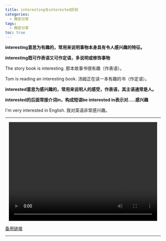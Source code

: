 ```yaml
---
title: interesting与interested区别
categories:
  - 晚安分享
tags:
  - 晚安分享
toc: true 
---
```





️**interesting意思为有趣的，常用来说明事物本身具有令人感兴趣的特征。**

**interesting既可作表语又可作定语，多说明或修饰事物**

The story book is interesting.
那本故事书很有趣（作表语）。

Tom is reading an interesting book.
汤姆正在读一本有趣的书（作定语）。

️**interested意思为感兴趣的，常用来说明人的感受，作表语，其主语通常是人。**

**interested的后面常接介词in，构成短语be interested in表示对.....感兴趣**

I'm very interested in English.
我对英语非常感兴趣。


---

<p style="text-align:center">
   <video width="480" height="320" controls>
       <source src="/video/136.mp4">
   </video>
</p>
 <p><a href="/video/136.mp4">备用链接</a></p>
 
---






